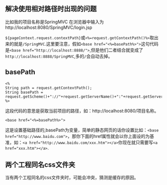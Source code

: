 ## 解决使用相对路径时出现的问题
比如我的项目名称是SpringMVC 在浏览器中输入为http://localhost:8080/SpringMVC/login.jsp

`${pageContext.request.contextPath}`或`<%=request.getContextPath()%>`取出来的就是`/SpringMVC`.这里要注意，假如`<base href="<%=basePath%>">`这句代码是`<base href="http://localhost:8888/">`,但是他们二者结合就变成了`http://localhost:8888/SpringMVC`,多的`/`会自动去掉。
## basePath
```
<%
String path = request.getContextPath();
String basePath = request.getScheme()+"://"+request.getServerName()+":"+request.getServerPort()+path+"/";
%>
```
这段代码的意思是获取当前项目的路径，如：http://localhost:8080/项目名称。
```
<base href="<%=basePath%>">
```
这是设置基础路径的,basePath为变量，简单的静态网页的话你设置比如：`<base href="http://www.baidu.com">`，那你下面的href属性就会以你上面设的为基准，如：`<a href="http://www.baidu.com/xxx.htm"></a>`你现在就只需要写`<a href="xxx.htm"></a>`.

## 两个工程同名css文件夹
当有两个工程同名的css文件夹时，可能会冲突，猜测是缓存的原因。